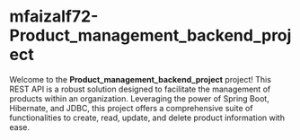 # mfaizalf72-Product_management_backend_project
Welcome to the **Product_management_backend_project** project! This REST API is a robust solution designed to facilitate the management of products within an organization. Leveraging the power of Spring Boot, Hibernate, and JDBC, this project offers a comprehensive suite of functionalities to create, read, update, and delete product information with ease. 

